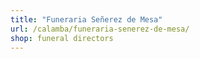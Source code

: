 ```yaml
---
title: "Funeraria Señerez de Mesa"
url: /calamba/funeraria-senerez-de-mesa/
shop: funeral directors
---
```

